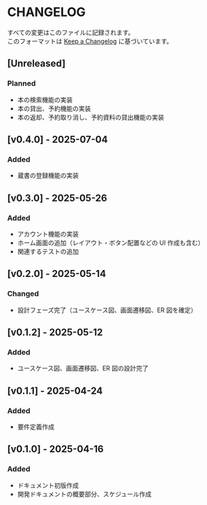 # CHANGELOG

すべての変更はこのファイルに記録されます。  
このフォーマットは [Keep a Changelog](https://keepachangelog.com/ja/1.1.0/) に基づいています。

## [Unreleased]

### Planned

- 本の検索機能の実装
- 本の貸出、予約機能の実装
- 本の返却、予約取り消し、予約資料の貸出機能の実装

## [v0.4.0] - 2025-07-04

### Added

- 蔵書の登録機能の実装

## [v0.3.0] - 2025-05-26

### Added

- アカウント機能の実装
- ホーム画面の追加（レイアウト・ボタン配置などの UI 作成も含む）
- 関連するテストの追加

## [v0.2.0] - 2025-05-14

### Changed

- 設計フェーズ完了（ユースケース図、画面遷移図、ER 図を確定）

## [v0.1.2] - 2025-05-12

### Added

- ユースケース図、画面遷移図、ER 図の設計完了

## [v0.1.1] - 2025-04-24

### Added

- 要件定義作成

## [v0.1.0] - 2025-04-16

### Added

- ドキュメント初版作成
- 開発ドキュメントの概要部分、スケジュール作成
